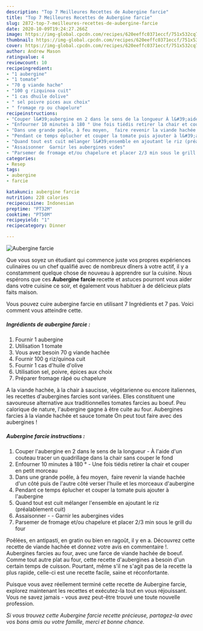 ```yaml
---
description: "Top 7 Meilleures Recettes de Aubergine farcie"
title: "Top 7 Meilleures Recettes de Aubergine farcie"
slug: 2872-top-7-meilleures-recettes-de-aubergine-farcie
date: 2020-10-09T19:24:27.266Z
image: https://img-global.cpcdn.com/recipes/620eeffc0371eccf/751x532cq70/aubergine-farcie-photo-principale-de-la-recette.jpg
thumbnail: https://img-global.cpcdn.com/recipes/620eeffc0371eccf/751x532cq70/aubergine-farcie-photo-principale-de-la-recette.jpg
cover: https://img-global.cpcdn.com/recipes/620eeffc0371eccf/751x532cq70/aubergine-farcie-photo-principale-de-la-recette.jpg
author: Andrew Mason
ratingvalue: 4
reviewcount: 10
recipeingredient:
- "1 aubergine"
- "1 tomate"
- "70 g viande hache"
- "100 g rizquinoa cuit"
- "1 cas dhuile dolive"
- " sel poivre pices aux choix"
- " fromage rp ou chapelure"
recipeinstructions:
- "Couper l&#39;aubergine en 2 dans le sens de la longueur À l&#39;aide d&#39;un couteau tracer un quadrillage dans la chair sans couper le fond"
- "Enfourner 10 minutes à 180 ° Une fois tiédis retirer la chair et couper en petit morceau"
- "Dans une grande poêle, à feu moyen,  faire revenir la viande hachée d&#39;un côté puis de l&#39;autre côté verser l&#39;huile et les morceaux d&#39;aubergine"
- "Pendant ce temps éplucher et couper la tomate puis ajouter à l&#39;aubergine"
- "Quand tout est cuit mélanger l&#39;ensemble en ajoutant le riz (préalablement cuit)"
- "Assaisonner  Garnir les aubergines vides"
- "Parsemer de fromage et/ou chapelure et placer 2/3 min sous le grill du four"
categories:
- Resep
tags:
- aubergine
- farcie

katakunci: aubergine farcie 
nutrition: 228 calories
recipecuisine: Indonesian
preptime: "PT32M"
cooktime: "PT50M"
recipeyield: "1"
recipecategory: Dinner

---
```



![Aubergine farcie](https://img-global.cpcdn.com/recipes/620eeffc0371eccf/751x532cq70/aubergine-farcie-photo-principale-de-la-recette.jpg)

Que vous soyez un étudiant qui commence juste vos propres expériences culinaires ou un chef qualifié avec de nombreux dîners à votre actif, il y a constamment quelque chose de nouveau à apprendre sur la cuisine. Nous espérons que ces <strong> Aubergine farcie </strong> recette et astuces pourront vous aider dans votre cuisine ce soir, et également vous habituer à de délicieux plats faits maison.

<!--inarticleads1-->

Vous pouvez cuire aubergine farcie en utilisant 7 Ingrédients et 7 pas. Voici comment vous atteindre cette.

##### Ingrédients de aubergine farcie :

1. Fournir 1 aubergine
1. Utilisation 1 tomate
1. Vous avez besoin 70 g viande hachée
1. Fournir 100 g riz/quinoa cuit
1. Fournir 1 cas d&#39;huile d&#39;olive
1. Utilisation  sel, poivre, épices aux choix
1. Préparer  fromage râpé ou chapelure


A la viande hachée, à la chair à saucisse, végétarienne ou encore italiennes, les recettes d&#39;aubergines farcies sont variées. Elles constituent une savoureuse alternative aux traditionnelles tomates farcies au boeuf. Peu calorique de nature, l&#39;aubergine gagne à être cuite au four. Aubergines farcies à la viande hachée et sauce tomate On peut tout faire avec des aubergines ! 

<!--inarticleads2-->

##### Aubergine farcie instructions :

1. Couper l&#39;aubergine en 2 dans le sens de la longueur - À l&#39;aide d&#39;un couteau tracer un quadrillage dans la chair sans couper le fond
1. Enfourner 10 minutes à 180 ° - Une fois tiédis retirer la chair et couper en petit morceau
1. Dans une grande poêle, à feu moyen,  faire revenir la viande hachée d&#39;un côté puis de l&#39;autre côté verser l&#39;huile et les morceaux d&#39;aubergine
1. Pendant ce temps éplucher et couper la tomate puis ajouter à l&#39;aubergine
1. Quand tout est cuit mélanger l&#39;ensemble en ajoutant le riz (préalablement cuit)
1. Assaisonner -  - Garnir les aubergines vides
1. Parsemer de fromage et/ou chapelure et placer 2/3 min sous le grill du four


Poêlées, en antipasti, en gratin ou bien en ragoût, il y en a. Découvrez cette recette de viande hachée et donnez votre avis en commentaire !. Aubergines farcies au four, avec une farce de viande hachée de boeuf. Comme tout autre plat au four, cette recette d&#39;aubergines a besoin d&#39;un certain temps de cuisson. Pourtant, même s&#39;il ne s&#39;agit pas de la recette la plus rapide, celle-ci est une recette facile, saine et réconfortante. 

<!--inarticleads1-->

<p>
Puisque vous avez réellement terminé cette recette de Aubergine farcie, explorez maintenant les recettes et exécutez-la tout en vous réjouissant. Vous ne savez jamais - vous avez peut-être trouvé une toute nouvelle profession.
</p>

<p>
<i>Si vous trouvez cette Aubergine farcie recette précieuse, partagez-la avec vos bons amis ou votre famille, merci et bonne chance.</i>
</p>
